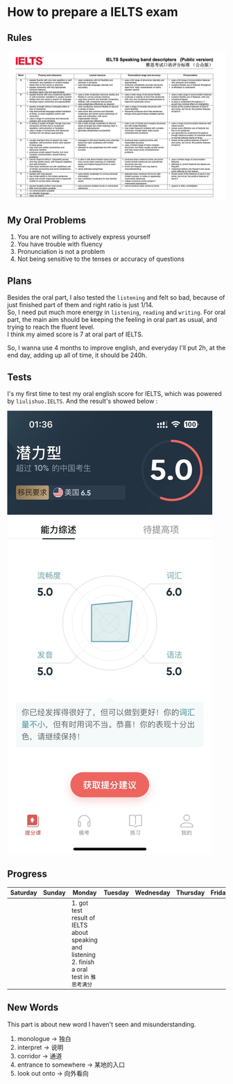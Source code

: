 # How to prepare a IELTS exam

## Rules

![day1-IELTS](../../../../images/english/04IELTS_exam/day1-IELTS-english.jpeg)

## My Oral Problems

1. You are not willing to actively express yourself
2. You have trouble with fluency
3. Pronunciation is not a problem
4. Not being sensitive to the tenses or accuracy of questions

## Plans

Besides the oral part, I also tested the `listening` and felt so bad, because of just finished part of them and right ratio is just 1/14.  
So, I need put much more energy in `listening`, `reading` and `writing`. For oral part, the main aim should be keeping the feeling in oral part as usual, and trying to reach the fluent level.  
I think my aimed score is 7 at oral part of IELTS.

So, I wanna use 4 months to improve english, and everyday I'll put 2h, at the end day, adding up all of time, it should be 240h.

## Tests

I's my first time to test my oral english score for IELTS, which was powered by `liulishuo.IELTS`. And the result's showed below :

![day1_oral_english_result_2023_04_04](../../../../images/english/04IELTS_exam/day1_oral_english_result_2023_04_04.jpeg)

## Progress

| Saturday | Sunday | Monday | Tuesday | Wednesday | Thursday | Friday |
| - | - | - | - | - | - | - |
| | | 1. got test result of IELTS about speaking and listening </br> 2. finish a oral test in `雅思考满分` | | | | |

## New Words

This part is about new word I haven't seen and misunderstanding.

1. monologue -> 独白
2. interpret -> 说明
3. corridor -> 通道
4. entrance to somewhere -> 某地的入口
5. look out onto ->  向外看向
